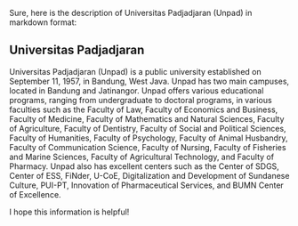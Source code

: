 Sure, here is the description of Universitas Padjadjaran (Unpad) in markdown format:

## Universitas Padjadjaran

Universitas Padjadjaran (Unpad) is a public university established on September 11, 1957, in Bandung, West Java. Unpad has two main campuses, located in Bandung and Jatinangor. Unpad offers various educational programs, ranging from undergraduate to doctoral programs, in various faculties such as the Faculty of Law, Faculty of Economics and Business, Faculty of Medicine, Faculty of Mathematics and Natural Sciences, Faculty of Agriculture, Faculty of Dentistry, Faculty of Social and Political Sciences, Faculty of Humanities, Faculty of Psychology, Faculty of Animal Husbandry, Faculty of Communication Science, Faculty of Nursing, Faculty of Fisheries and Marine Sciences, Faculty of Agricultural Technology, and Faculty of Pharmacy. Unpad also has excellent centers such as the Center of SDGS, Center of ESS, FiNder, U-CoE, Digitalization and Development of Sundanese Culture, PUI-PT, Innovation of Pharmaceutical Services, and BUMN Center of Excellence. 

I hope this information is helpful!
